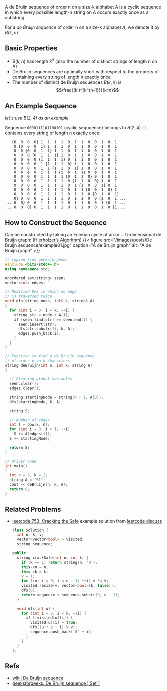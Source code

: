 
A de Bruijn sequence of order n on a size-k alphabet A is a cyclic sequence in which every possible length-n string on A occurs exactly once as a substring.

For a *de Bruijn sequence* of order n on a size-k alphabet $A$, we denote it by $B(k, n)$

<!--more-->

## Basic Properties

* $B(k, n)$ has length $k^n$ (also the number of distinct strings of length n on A)
* De Bruijn sequences are optimally short with respect to the property of containing every string of length n exactly once
* The number of distinct de Bruijn sequences $B(k, n)$ is
  $$\frac{(k!)^{k^{n-1}}}{k^n}$$

## An Example Sequence

*let's use $B(2, 4)$ as an example*

Sequence `0000111101100101` (cyclic sequcence) belongs to $B(2,4)$.
It contains every string of length n exactly once:

```text
   {0  0  0  0} 1  1  1  1  0  1  1  0  0  1  0  1
    0 {0  0  0  1} 1  1  1  0  1  1  0  0  1  0  1
    0  0 {0  0  1  1} 1  1  0  1  1  0  0  1  0  1
    0  0  0 {0  1  1  1} 1  0  1  1  0  0  1  0  1
    0  0  0  0 {1  1  1  1} 0  1  1  0  0  1  0  1
    0  0  0  0  1 {1  1  1  0} 1  1  0  0  1  0  1
    0  0  0  0  1  1 {1  1  0  1} 1  0  0  1  0  1
    0  0  0  0  1  1  1 {1  0  1  1} 0  0  1  0  1
    0  0  0  0  1  1  1  1 {0  1  1  0} 0  1  0  1
    0  0  0  0  1  1  1  1  0 {1  1  0  0} 1  0  1
    0  0  0  0  1  1  1  1  0  1 {1  0  0  1} 0  1
    0  0  0  0  1  1  1  1  0  1  1 {0  0  1  0} 1
    0  0  0  0  1  1  1  1  0  1  1  0 {0  1  0  1}
    0} 0  0  0  1  1  1  1  0  1  1  0  0 {1  0  1 ...
... 0  0} 0  0  1  1  1  1  0  1  1  0  0  1 {0  1 ...
... 0  0  0} 0  1  1  1  1  0  1  1  0  0  1  0 {1 ...
```

## How to Construct the Sequence

Can be constructed by taking an Eulerian cycle of an (n − 1)-dimensional de Bruijn graph: ([Hierholzer’s Algorithm](https://www.geeksforgeeks.org/hierholzers-algorithm-directed-graph/))
{{< figure src="/images/posts/De Bruijn sequence/example01.jpg" caption="A de Bruijn graph" alt="A de Bruijn graph" >}}

```c++
// copied from geeksforgeeks
#include <bits/stdc++.h>
using namespace std;

unordered_set<string> seen;
vector<int> edges;

// Modified DFS in which no edge
// is traversed twice
void dfs(string node, int& k, string& A)
{
  for (int i = 0; i < k; ++i) {
    string str = node + A[i];
    if (seen.find(str) == seen.end()) {
      seen.insert(str);
      dfs(str.substr(1), k, A);
      edges.push_back(i);
    }
  }
}

// Function to find a de Bruijn sequence
// of order n on k characters
string deBruijn(int n, int k, string A)
{

  // Clearing global variables
  seen.clear();
  edges.clear();

  string startingNode = string(n - 1, A[0]);
  dfs(startingNode, k, A);

  string S;

  // Number of edges
  int l = pow(k, n);
  for (int i = 0; i < l; ++i)
    S += A[edges[i]];
  S += startingNode;

  return S;
}

// Driver code
int main()
{
  int n = 3, k = 2;
  string A = "01";
  cout << deBruijn(n, k, A);
  return 0;
} 
```

## Related Problems

* [leetcode 753: Cracking the Safe](https://leetcode.com/problems/cracking-the-safe/)
  example solution from [leetcode discuss](https://leetcode.com/problems/cracking-the-safe/discuss/110260/De-Bruijn-sequence-C%2B%2B)

  ```c++
  class Solution {
    int n, k, v;
    vector<vector<bool> > visited;
    string sequence;

  public:
    string crackSafe(int n, int k) {
      if (k == 1) return string(n, '0');
      this->n = n;
      this->k = k;
      v = 1;
      for (int i = 0; i < n - 1; ++i) v *= k;
      visited.resize(v, vector<bool>(k, false));
      dfs(0);
      return sequence + sequence.substr(0, n - 1);
    }

    void dfs(int u) {
      for (int i = 0; i < k; ++i) {
        if (!visited[u][i]) {
          visited[u][i] = true;
          dfs((u * k + i) % v);
          sequence.push_back('0' + i);
        }
      }
    }
  };
  ```

## Refs

* [wiki: De Bruijn sequence](https://en.wikipedia.org/wiki/De_Bruijn_sequence)
* [geeksforgeeks: De Bruijn sequence | Set 1](https://www.geeksforgeeks.org/de-bruijn-sequence-set-1/)
